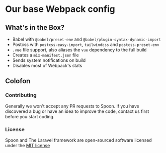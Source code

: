 # Our base Webpack config

## What's in the Box?

- Babel with `@babel/preset-env` and `@babel/plugin-syntax-dynamic-import`
- Postcss with `postcss-easy-import`, `tailwindcss` and `postcss-preset-env`
- `.vue` file support, also aliases the `vue` dependency to the full build
- Creates a `mix-manifest.json` file
- Sends system notifications on build
- Disables most of Webpack's stats

## Colofon

### Contributing

Generally we won't accept any PR requests to Spoon. If you have discovered a bug or have an idea to improve the code, contact us first before you start coding.

### License

Spoon and The Laravel framework are open-sourced software licensed under the [MIT license](http://opensource.org/licenses/MIT)
